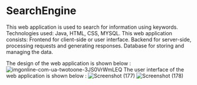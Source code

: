 # SearchEngine
This web application is used to search for information using keywords.
Technologies used: Java, HTML, CSS, MYSQL.
This web application consists:
   Frontend for client-side or user interface.
   Backend for server-side, processing requests and generating responses.
   Database for storing and managing the data.
   
The design of the web application is shown below :
![imgonline-com-ua-twotoone-3JS0VrWmLEQ](https://github.com/SaiCharanBim/SearchEngine/assets/107110377/a6fd1ab1-1ad3-43fd-ad46-2616865c5986)
The user interface of the web application is shown below :
![Screenshot (177)](https://github.com/SaiCharanBim/SearchEngine/assets/107110377/877351d0-de21-41c1-8a61-c1816da9cee9)
![Screenshot (178)](https://github.com/SaiCharanBim/SearchEngine/assets/107110377/9a59c63f-6f06-4d54-a29e-ee76ee5326a2)

